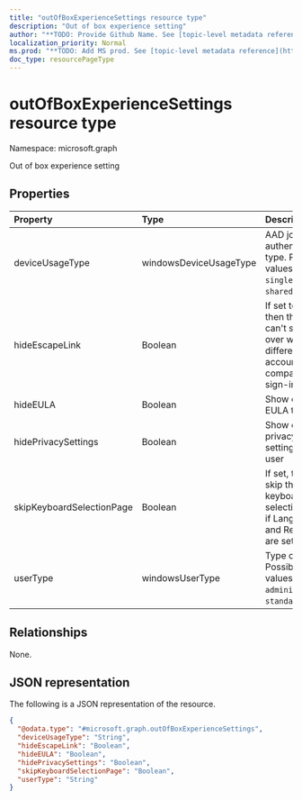 ```yaml
---
title: "outOfBoxExperienceSettings resource type"
description: "Out of box experience setting"
author: "**TODO: Provide Github Name. See [topic-level metadata reference](https://msgo.azurewebsites.net/add/document/guidelines/metadata.html#topic-level-metadata)**"
localization_priority: Normal
ms.prod: "**TODO: Add MS prod. See [topic-level metadata reference](https://msgo.azurewebsites.net/add/document/guidelines/metadata.html#topic-level-metadata)**"
doc_type: resourcePageType
---
```


# outOfBoxExperienceSettings resource type

Namespace: microsoft.graph



Out of box experience setting

## Properties
|Property|Type|Description|
|:---|:---|:---|
|deviceUsageType|windowsDeviceUsageType|AAD join authentication type. Possible values are: `singleUser`, `shared`.|
|hideEscapeLink|Boolean|If set to true, then the user can't start over with different account, on company sign-in|
|hideEULA|Boolean|Show or hide EULA to user|
|hidePrivacySettings|Boolean|Show or hide privacy settings to user|
|skipKeyboardSelectionPage|Boolean|If set, then skip the keyboard selection page if Language and Region are set|
|userType|windowsUserType|Type of user. Possible values are: `administrator`, `standard`.|

## Relationships
None.

## JSON representation
The following is a JSON representation of the resource.
<!-- {
  "blockType": "resource",
  "@odata.type": "microsoft.graph.outOfBoxExperienceSettings"
}
-->
``` json
{
  "@odata.type": "#microsoft.graph.outOfBoxExperienceSettings",
  "deviceUsageType": "String",
  "hideEscapeLink": "Boolean",
  "hideEULA": "Boolean",
  "hidePrivacySettings": "Boolean",
  "skipKeyboardSelectionPage": "Boolean",
  "userType": "String"
}
```


